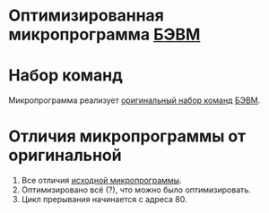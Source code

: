 # Оптимизированная микропрограмма [БЭВМ](bcomp.md) #



# Набор команд #
Микропрограмма реализует [оригинальный набор команд](BaseInstrSet.md) [БЭВМ](bcomp.md).

# Отличия микропрограммы от оригинальной #
  1. Все отличия [исходной микропрограммы](BaseMicroProgram.md).
  1. Оптимизировано всё (?), что можно было оптимизировать.
  1. Цикл прерывания начинается с адреса 80.